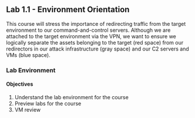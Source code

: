 ## Lab 1.1 - Environment Orientation
This course will stress the importance of redirecting traffic from the target environment to our command-and-control servers. Although we are attached to the target environment via the VPN, we want to ensure we logically separate the assets belonging to the target (red space) from our redirectors in our attack infrastructure (gray space) and our C2 servers and VMs (blue space).

### Lab Environment 
#### Objectives
1. Understand the lab environment for the course
2. Preview labs for the course
3. VM review

